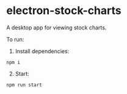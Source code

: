 # electron-stock-charts

A desktop app for viewing stock charts.

To run:

1. Install dependencies:

```
npm i
```

2. Start:

```
npm run start
```
